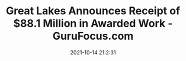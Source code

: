 ---
"title": "Great Lakes Announces Receipt of $88.1 Million in Awarded Work - GuruFocus.com"
"date": "2021-10-14 21:2:31"
"feed_name": "GOOGLENEWSDRILLING"
"feed_website": "https://news.google.com/search?q=drilling%2Bincident&hl=en-US&gl=US&ceid=US:en"
"feed_rss": "https://news.google.com/rss/search?q=drilling%2Bincident&hl=en-US&gl=US&ceid=US:en"
"link": "https://www.gurufocus.com/news/1545286/great-lakes-announces-receipt-of-881-million-in-awarded-work"
"source": "{'href': 'https://www.gurufocus.com', 'title': 'GuruFocus.com'}"
"file": "_posts/2021-1-1-4bcf50e50f2b209cb34217c39581d8f23897952b.md"
"accident": "0"
"drilling": "0"
"dead": "0"
"injured": "0"
"arrested": "0"
"place": "unknown place"
"where": "unknown site"
"causes": "unknown"
"place_uri": "unknown place"
---